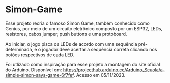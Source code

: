 # Simon-Game

Esse projeto recria o famoso Simon Game, também conhecido como Genius, por meio de um circuito eletrônico composto por um ESP32, LEDs, resistores, cabos jumper, push buttons e uma protoboard. 

Ao iniciar, o jogo pisca os LEDs de acordo com uma sequência pré-determinada, e o jogador deve acertar a sequência correta clicando nos botões respectivos de cada LED. 

Foi utlizado como inspiração para esse projeto a montagem do site oficial do Arduino. Disponível em: <https://projecthub.arduino.cc/Arduino_Scuola/a-simple-simon-says-game-6f7fef>. Acesso em 05/11/2023.
